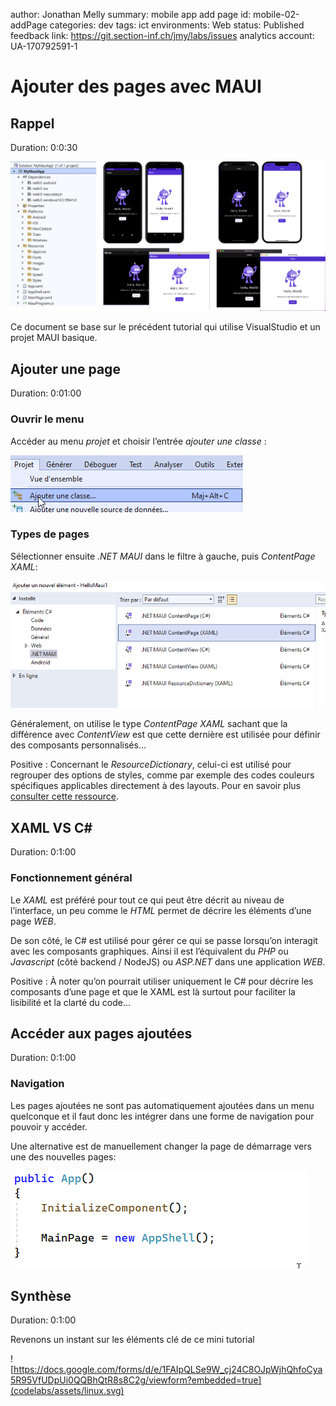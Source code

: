 author: Jonathan Melly
summary: mobile app add page
id: mobile-02-addPage
categories: dev
tags: ict
environments: Web
status: Published
feedback link: https://git.section-inf.ch/jmy/labs/issues
analytics account: UA-170792591-1

# Ajouter des pages avec MAUI

## Rappel
Duration: 0:0:30

![mauivs](assets/mobile/maui_vs.png)

Ce document se base sur le précédent tutorial qui utilise VisualStudio et un projet MAUI basique.

## Ajouter une page
Duration: 0:01:00

### Ouvrir le menu
Accéder au menu *projet* et choisir l’entrée *ajouter une classe* :

![addClass](assets/mobile/screen/addClass/addClass.png)

### Types de pages
Sélectionner ensuite *.NET MAUI* dans le filtre à gauche, puis *ContentPage XAML*:

![Alt text](<assets/mobile/screen/addClass/2024-01-20 06_49_40-Ajouter un nouvel élément - HelloMaui1.png>)

Généralement, on utilise le type *ContentPage XAML* sachant que la différence avec *ContentView* est que cette dernière est utilisée pour définir des composants personnalisés...

Positive
: Concernant le *ResourceDictionary*, celui-ci est utilisé pour regrouper des options de styles, comme par exemple des codes couleurs spécifiques applicables directement à des layouts. Pour en savoir plus [consulter cette ressource](https://learn.microsoft.com/en-us/dotnet/maui/fundamentals/resource-dictionaries?view=net-maui-8.0).

## XAML VS C\#
Duration: 0:1:00

### Fonctionnement général
Le *XAML* est préféré pour tout ce qui peut être décrit au niveau de l’interface, un peu comme le *HTML* permet de décrire les éléments d’une page *WEB*.

De son côté, le C# est utilisé pour gérer ce qui se passe lorsqu’on interagit avec les composants graphiques. Ainsi il est l’équivalent du *PHP* ou *Javascript* (côté backend / NodeJS) ou *ASP.NET* dans une application *WEB*.

Positive
: À noter qu’on pourrait utiliser uniquement le C# pour décrire les composants d’une page et que le XAML est là surtout pour faciliter la lisibilité et la clarté du code...


## Accéder aux pages ajoutées
Duration: 0:1:00

### Navigation
Les pages ajoutées ne sont pas automatiquement ajoutées dans un menu quelconque et il faut donc les intégrer dans une forme de navigation pour pouvoir y accéder.

Une alternative est de manuellement changer la page de démarrage vers une des nouvelles pages:

![Alt text](assets/mobile/screen/addClass/devenv_oHslPMzetl.gif)


## Synthèse
Duration: 0:1:00

Revenons un instant sur les éléments clé de ce mini tutorial

![https://docs.google.com/forms/d/e/1FAIpQLSe9W_cj24C8OJpWjhQhfoCya5R95VfUDpUi0QQBhQtR8s8C2g/viewform?embedded=true](codelabs/assets/linux.svg)